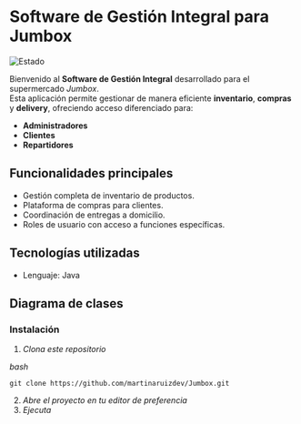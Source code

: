 # Software de Gestión Integral para Jumbox

![Estado](https://img.shields.io/badge/Estado-En%20Desarrollo-yellow)  

Bienvenido al **Software de Gestión Integral** desarrollado para el supermercado *Jumbox*.  
Esta aplicación permite gestionar de manera eficiente **inventario**, **compras** y **delivery**, ofreciendo acceso diferenciado para:

- **Administradores**
- **Clientes**
- **Repartidores**



## Funcionalidades principales

- Gestión completa de inventario de productos.
- Plataforma de compras para clientes.
- Coordinación de entregas a domicilio.
- Roles de usuario con acceso a funciones específicas.



## Tecnologías utilizadas

- Lenguaje: Java



## Diagrama de clases



### Instalación

1. _Clona este repositorio_

_bash_

```
git clone https://github.com/martinaruizdev/Jumbox.git
```

2. _Abre el proyecto en tu editor de preferencia_
3. _Ejecuta_
